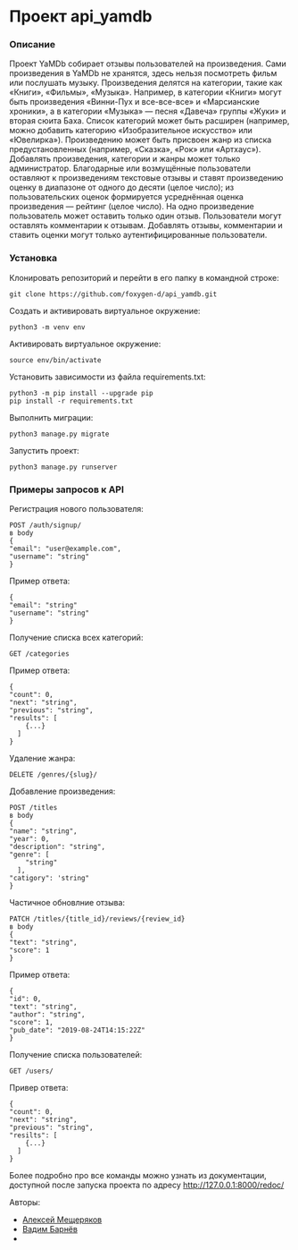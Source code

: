 # Проект api_yamdb
### Описание
Проект YaMDb собирает отзывы пользователей на произведения. Сами произведения в YaMDb не хранятся, здесь нельзя посмотреть фильм или послушать музыку.
Произведения делятся на категории, такие как «Книги», «Фильмы», «Музыка». Например, в категории «Книги» могут быть произведения «Винни-Пух и все-все-все» и «Марсианские хроники», а в категории «Музыка» — песня «Давеча» группы «Жуки» и вторая сюита Баха. Список категорий может быть расширен (например, можно добавить категорию «Изобразительное искусство» или «Ювелирка»). 
Произведению может быть присвоен жанр из списка предустановленных (например, «Сказка», «Рок» или «Артхаус»). 
Добавлять произведения, категории и жанры может только администратор.
Благодарные или возмущённые пользователи оставляют к произведениям текстовые отзывы и ставят произведению оценку в диапазоне от одного до десяти (целое число); из пользовательских оценок формируется усреднённая оценка произведения — рейтинг (целое число). На одно произведение пользователь может оставить только один отзыв.
Пользователи могут оставлять комментарии к отзывам.
Добавлять отзывы, комментарии и ставить оценки могут только аутентифицированные пользователи.
### Установка
Клонировать репозиторий и перейти в его папку в командной строке:

    git clone https://github.com/foxygen-d/api_yamdb.git
  
Cоздать и активировать виртуальное окружение:

    python3 -m venv env
    
Активировать виртуальное окружение:

    source env/bin/activate
    
Установить зависимости из файла requirements.txt:

    python3 -m pip install --upgrade pip
    pip install -r requirements.txt
    
Выполнить миграции:

    python3 manage.py migrate
    
Запустить проект:

    python3 manage.py runserver

### Примеры запросов к API

Регистрация нового пользователя:

    POST /auth/signup/
    в body
    {
    "email": "user@example.com",
    "username": "string"
    }
    
Пример ответа:

    {
    "email": "string"
    "username": "string"
    }
    
Получение списка всех категорий:

    GET /categories

Пример ответа:

    {
    "count": 0,
    "next": "string",
    "previous": "string",
    "results": [
        {...}
      ]
    }
    
Удаление жанра:

    DELETE /genres/{slug}/
    
Добавление произведения:

    POST /titles
    в body
    {
    "name": "string",
    "year": 0,
    "description": "string",
    "genre": [
        "string"
      ],
    "catigory": 'string"
    }

Частичное обновлние отзыва:

    PATCH /titles/{title_id}/reviews/{review_id}
    в body
    {
    "text": "string",
    "score": 1
    }
    
Пример ответа:

    {
    "id": 0,
    "text": "string",
    "author": "string",
    "score": 1,
    "pub_date": "2019-08-24T14:15:22Z"
    }
    
Получение списка пользователей:

    GET /users/
    
Привер ответа:

    {
    "count": 0,
    "next": "string",
    "previous": "string",
    "resilts": [
        {...}
      ]
    }
    
Более подробно про все команды можно узнать из документации, доступной после запуска проекта по адресу http://127.0.0.1:8000/redoc/

Авторы:
- [Алексей Мещеряков](https://github.com/Luohins)
- [Вадим Барнёв](https://github.com/acktor76)
-
